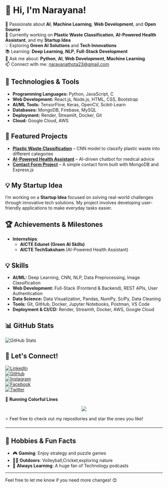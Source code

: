 # 👋 Hi, I'm Narayana!

🚀 Passionate about **AI**, **Machine Learning**, **Web Development**, and **Open Source**  
🎯 Currently working on **Plastic Waste Classification**, **AI-Powered Health Assistant**, and my **Startup Idea**  
💡 Exploring **Green AI Solutions** and **Tech Innovations**  
📚 Learning: **Deep Learning**, **NLP**, **Full-Stack Development**  
💬 Ask me about: **Python**, **AI**, **Web Development**, **Machine Learning**  
📫 Connect with me: [narayanathota23@gmail.com](mailto:narayanathota23@gmail.com)

## 🔧 Technologies & Tools  
- **Programming Languages:** Python, JavaScript, C  
- **Web Development:** React.js, Node.js, HTML, CSS, Bootstrap  
- **AI/ML Tools:** TensorFlow, Keras, OpenCV, Scikit-Learn  
- **Databases:** MongoDB, Firebase, MySQL  
- **Deployment:** Render, Streamlit, Docker, Git  
- **Cloud:** Google Cloud, AWS  

## 📌 Featured Projects
- **[Plastic Waste Classification](https://github.com/narayana-thota/Cnn-model-to-classify-images-of-plasticwaste.git)** – CNN model to classify plastic waste into different categories  
- **[AI-Powered Health Assistant](https://github.com/narayana-thota/AI-Health-Assistant)** – AI-driven chatbot for medical advice  
- **[Contact Form Project](https://github.com/narayana-thota/contact-form-project)** – A simple contact form built with MongoDB and Express.js  

## 💡 My Startup Idea  
I’m working on a **Startup Idea** focused on solving real-world challenges through innovative tech solutions. My project involves developing user-friendly applications to make everyday tasks easier.

## 🏆 Achievements & Milestones
- **Internships**:  
    - **AICTE Edunet (Green AI Skills)**  
    - **AICTE TechSaksham** (AI-Powered Health Assistant)  

## 💡 Skills  
- **AI/ML:** Deep Learning, CNN, NLP, Data Preprocessing, Image Classification  
- **Web Development:** Full-Stack (Frontend & Backend), REST APIs, User Authentication  
- **Data Science:** Data Visualization, Pandas, NumPy, SciPy, Data Cleaning  
- **Tools:** Git, GitHub, Docker, Jupyter Notebooks, Postman, VS Code  
- **Deployment & CI/CD:** Render, Streamlit, Docker, AWS, Google Cloud  

## 📊 GitHub Stats 
![GitHub Stats](https://github-readme-stats.vercel.app/api?username=narayana-thota&show_icons=true&hide_title=true&count_private=true&hide=prs)

## 🤝 Let's Connect!

[![LinkedIn](https://img.shields.io/badge/LinkedIn-Connect-blue?style=flat&logo=linkedin)](https://www.linkedin.com/in/narayana-thota/)  
[![GitHub](https://img.shields.io/badge/GitHub-Follow-black?style=flat&logo=github)](https://github.com/narayana-thota)  
[![Instagram](https://img.shields.io/badge/Instagram-Follow-purple?style=flat&logo=instagram)](https://www.instagram.com/narayana_ane_nenu/)  
[![Facebook](https://img.shields.io/badge/Facebook-Follow-blue?style=flat&logo=facebook)](https://www.facebook.com/profile.php?id=61558563301787)  
[![Twitter](https://img.shields.io/badge/Twitter-Follow-lightblue?style=flat&logo=twitter)](https://twitter.com/your_twitter_handle)  


🎨 **Running Colorful Lines**  
<p align="center">
  <img src="https://readme-typing-svg.herokuapp.com?color=%2336BCF7&size=24&center=true&vCenter=true&width=500&lines=Welcome+to+my+GitHub!;Passionate+about+AI+and+Web+Development;Always+learning+new+things!" />
</p>
⭐️ Feel free to check out my repositories and star the ones you like!

---

## 💬 Hobbies & Fun Facts  
- 🎮 **Gaming**: Enjoy strategy and puzzle games    
- 🧗‍♂️ **Outdoors**: Volleyball,Cricket,exploring nature  
- 🧠 **Always Learning**: A huge fan of Technology podcasts   

---

Feel free to let me know if you need more changes! 😊
